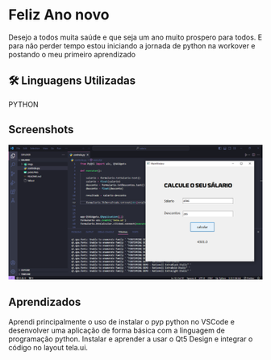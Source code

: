 # Feliz Ano novo

Desejo a todos muita saúde e que seja um ano muito prospero para todos.
E para não perder tempo estou iniciando a jornada de python na workover e postando o meu primeiro aprendizado


## 🛠 Linguagens Utilizadas
PYTHON


## Screenshots

![image](salario/imgs/print.png)


## Aprendizados

Aprendi principalmente o uso de instalar o pyp python no VSCode e desenvolver uma aplicação de forma básica com a linguagem de programação python. Instalar e aprender a usar o Qt5 Design e integrar o código no layout tela.ui.


